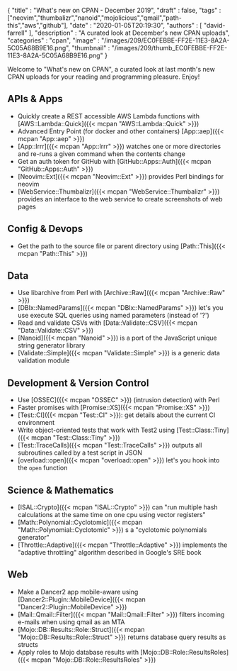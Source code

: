 {
   "title" : "What's new on CPAN - December 2019",
   "draft" : false,
   "tags" : ["neovim","thumbalizr","nanoid","mojolicious","qmail","path-this","aws","github"],
   "date" : "2020-01-05T20:19:30",
   "authors" : [
      "david-farrell"
   ],
   "description" : "A curated look at December's new CPAN uploads",
   "categories" : "cpan",
   "image" : "/images/209/EC0FEBBE-FF2E-11E3-8A2A-5C05A68B9E16.png",
   "thumbnail" : "/images/209/thumb_EC0FEBBE-FF2E-11E3-8A2A-5C05A68B9E16.png"
}


Welcome to "What's new on CPAN", a curated look at last month's new CPAN uploads for your reading and programming pleasure. Enjoy!

APIs & Apps
-----------
* Quickly create a REST accessible AWS Lambda functions with [AWS::Lambda::Quick]({{< mcpan "AWS::Lambda::Quick" >}})
* Advanced Entry Point (for docker and other containers) [App::aep]({{< mcpan "App::aep" >}})
* [App::lrrr]({{< mcpan "App::lrrr" >}}) watches one or more directories and re-runs a given command when the contents change
* Get an auth token for GitHub with [GitHub::Apps::Auth]({{< mcpan "GitHub::Apps::Auth" >}})
* [Neovim::Ext]({{< mcpan "Neovim::Ext" >}}) provides Perl bindings for neovim
* [WebService::Thumbalizr]({{< mcpan "WebService::Thumbalizr" >}}) provides an interface to the web service to create screenshots of web pages


Config & Devops
---------------
* Get the path to the source file or parent directory using [Path::This]({{< mcpan "Path::This" >}})


Data
----
* Use libarchive from Perl with [Archive::Raw]({{< mcpan "Archive::Raw" >}})
* [DBIx::NamedParams]({{< mcpan "DBIx::NamedParams" >}}) let's you use execute SQL queries using named parameters (instead of '?')
* Read and validate CSVs with [Data::Validate::CSV]({{< mcpan "Data::Validate::CSV" >}})
* [Nanoid]({{< mcpan "Nanoid" >}}) is a port of the JavaScript unique string generator library
* [Validate::Simple]({{< mcpan "Validate::Simple" >}}) is a generic data validation module


Development & Version Control
-----------------------------
* Use [OSSEC]({{< mcpan "OSSEC" >}}) (intrusion detection) with Perl
* Faster promises with [Promise::XS]({{< mcpan "Promise::XS" >}})
* [Test::CI]({{< mcpan "Test::CI" >}}): get details about the current CI environment
* Write object-oriented tests that work with Test2 using [Test::Class::Tiny]({{< mcpan "Test::Class::Tiny" >}})
* [Test::TraceCalls]({{< mcpan "Test::TraceCalls" >}}) outputs all subroutines called by a test script in JSON
* [overload::open]({{< mcpan "overload::open" >}}) let's you hook into the `open` function


Science & Mathematics
---------------------
* [ISAL::Crypto]({{< mcpan "ISAL::Crypto" >}}) can "run multiple hash calculations at the same time on one cpu using vector registers"
* [Math::Polynomial::Cyclotomic]({{< mcpan "Math::Polynomial::Cyclotomic" >}}) s a "cyclotomic polynomials generator"
* [Throttle::Adaptive]({{< mcpan "Throttle::Adaptive" >}}) implements the "adaptive throttling" algorithm described in Google's SRE book


Web
---
* Make a Dancer2 app mobile-aware using [Dancer2::Plugin::MobileDevice]({{< mcpan "Dancer2::Plugin::MobileDevice" >}})
* [Mail::Qmail::Filter]({{< mcpan "Mail::Qmail::Filter" >}}) filters incoming e-mails when using qmail as an MTA
* [Mojo::DB::Results::Role::Struct]({{< mcpan "Mojo::DB::Results::Role::Struct" >}}) returns database query results as structs
* Apply roles to Mojo database results with [Mojo::DB::Role::ResultsRoles]({{< mcpan "Mojo::DB::Role::ResultsRoles" >}})
